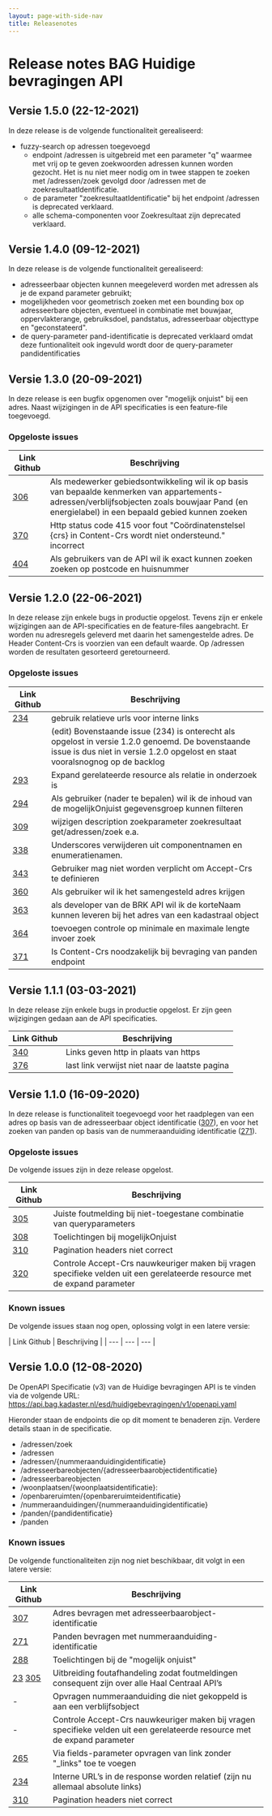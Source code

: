 ```yaml
---
layout: page-with-side-nav
title: Releasenotes
---
```


# Release notes BAG Huidige bevragingen API

## Versie 1.5.0 (22-12-2021)
In deze release is de volgende functionaliteit gerealiseerd:

- fuzzy-search op adressen toegevoegd
  - endpoint /adressen is uitgebreid met een parameter "q" waarmee met vrij op te geven zoekwoorden adressen kunnen worden gezocht. Het is nu niet meer nodig om in twee stappen te zoeken met /adressen/zoek gevolgd door /adressen met de zoekresultaatIdentificatie.
  - de parameter "zoekresultaatIdentificatie" bij het endpoint /adressen is deprecated verklaard.
  - alle schema-componenten voor Zoekresultaat zijn deprecated verklaard.

## Versie 1.4.0 (09-12-2021)
In deze release is de volgende functionaliteit gerealiseerd:

- adresseerbaar objecten kunnen meegeleverd worden met adressen als je de expand parameter gebruikt;
- mogelijkheden voor geometrisch zoeken met een bounding box op adresseerbare objecten,  eventueel in combinatie met bouwjaar, oppervlakterange, gebruiksdoel, pandstatus, adresseerbaar objecttype en "geconstateerd".
- de query-parameter pand-identificatie is deprecated verklaard omdat deze funtionaliteit ook ingevuld wordt door de query-parameter pandidentificaties

## Versie 1.3.0 (20-09-2021)
In deze release is een bugfix opgenomen over "mogelijk onjuist" bij een adres. Naast wijzigingen in de API specificaties is een feature-file toegevoegd.

### Opgeloste issues

  | Link Github	| Beschrijving |
  | --- | --- |
  | [306](https://github.com/VNG-Realisatie/Haal-Centraal-BAG-bevragen/issues/306) | Als medewerker gebiedsontwikkeling wil ik op basis van bepaalde kenmerken van appartements-adressen/verblijfsobjecten zoals bouwjaar Pand (en energielabel) in een bepaald gebied kunnen zoeken |
  | [370](https://github.com/VNG-Realisatie/Haal-Centraal-BAG-bevragen/issues/370) | Http status code 415 voor fout "Coördinatenstelsel {crs} in Content-Crs wordt niet ondersteund." incorrect |
  | [404](https://github.com/VNG-Realisatie/Haal-Centraal-BAG-bevragen/issues/404) | Als gebruikers van de API wil ik exact kunnen zoeken zoeken op postcode en huisnummer |


## Versie 1.2.0 (22-06-2021)
In deze release zijn enkele bugs in productie opgelost. Tevens zijn er enkele wijzigingen aan de API-specificaties en de feature-files aangebracht.
Er worden nu adresregels geleverd met daarin het samengestelde adres.
De Header Content-Crs is voorzien van een default waarde.
Op /adressen worden de resultaten gesorteerd geretourneerd.  

### Opgeloste issues

  | Link Github	| Beschrijving |
  | --- | --- |
  | [234](https://github.com/VNG-Realisatie/Haal-Centraal-BAG-bevragen/issues/234) | gebruik relatieve urls voor interne links |
  | | (edit) Bovenstaande issue (234) is onterecht als opgelost in versie 1.2.0 genoemd. De bovenstaande issue is dus niet in versie 1.2.0 opgelost en staat vooralsnognog op de backlog |
  | [293](https://github.com/VNG-Realisatie/Haal-Centraal-BAG-bevragen/issues/293) | Expand gerelateerde resource als relatie in onderzoek is |
  | [294](https://github.com/VNG-Realisatie/Haal-Centraal-BAG-bevragen/issues/294) | Als gebruiker (nader te bepalen) wil ik de inhoud van de mogelijkOnjuist gegevensgroep kunnen filteren |
  | [309](https://github.com/VNG-Realisatie/Haal-Centraal-BAG-bevragen/issues/309) | wijzigen description zoekparameter zoekresultaat get/adressen/zoek e.a. |
  | [338](https://github.com/VNG-Realisatie/Haal-Centraal-BAG-bevragen/issues/338) | Underscores verwijderen uit componentnamen en enumeratienamen. |
  | [343](https://github.com/VNG-Realisatie/Haal-Centraal-BAG-bevragen/issues/343) | Gebruiker mag niet worden verplicht om Accept-Crs te definieren |\
  | [360](https://github.com/VNG-Realisatie/Haal-Centraal-BAG-bevragen/issues/360) | Als gebruiker wil ik het samengesteld adres krijgen |  
  | [363](https://github.com/VNG-Realisatie/Haal-Centraal-BAG-bevragen/issues/363) | als developer van de BRK API wil ik de korteNaam kunnen leveren bij het adres van een kadastraal object |  
  | [364](https://github.com/VNG-Realisatie/Haal-Centraal-BAG-bevragen/issues/364) | toevoegen controle op minimale en maximale lengte invoer zoek |  
  | [371](https://github.com/VNG-Realisatie/Haal-Centraal-BAG-bevragen/issues/371) | Is Content-Crs noodzakelijk bij bevraging van panden endpoint |


## Versie 1.1.1 (03-03-2021)
In deze release zijn enkele bugs in productie opgelost. Er zijn geen wijzigingen gedaan aan de API specificaties.

  | Link Github	| Beschrijving |
  | --- | --- |
  | [340](https://github.com/VNG-Realisatie/Haal-Centraal-BAG-bevragen/issues/340) | Links geven http in plaats van https |
  | [376](https://github.com/VNG-Realisatie/Haal-Centraal-BAG-bevragen/issues/376) | last link verwijst niet naar de laatste pagina |



## Versie 1.1.0 (16-09-2020)

  In deze release is functionaliteit toegevoegd voor het raadplegen van een adres op basis van de adresseerbaar object identificatie ([307](https://github.com/VNG-Realisatie/Haal-Centraal-BAG-bevragen/issues/307)), en voor het zoeken van panden op basis van de nummeraanduiding identificatie ([271](https://github.com/VNG-Realisatie/Haal-Centraal-BAG-bevragen/issues/271)).

### Opgeloste issues
  De volgende issues zijn in deze release opgelost.

  | Link Github	| Beschrijving |
  | --- | --- |
  | [305](https://github.com/VNG-Realisatie/Haal-Centraal-BAG-bevragen/issues/305) | Juiste foutmelding bij niet-toegestane combinatie van queryparameters |
  | [308](https://github.com/VNG-Realisatie/Haal-Centraal-BAG-bevragen/issues/308) | Toelichtingen bij mogelijkOnjuist |
  | [310](https://github.com/VNG-Realisatie/Haal-Centraal-BAG-bevragen/issues/310) | Pagination headers niet correct |
  | [320](https://github.com/VNG-Realisatie/Haal-Centraal-BAG-bevragen/issues/320)	| Controle Accept-Crs nauwkeuriger maken bij vragen specifieke velden uit een gerelateerde resource met de expand parameter |


### Known issues
  De volgende issues staan nog open, oplossing volgt in een latere versie:

  | Link Github	| Beschrijving |
  | --- | --- | --- |






## Versie 1.0.0 (12-08-2020)

  De OpenAPI Specificatie (v3) van de Huidige bevragingen API is te vinden via de volgende URL:
  https://api.bag.kadaster.nl/esd/huidigebevragingen/v1/openapi.yaml

  Hieronder staan de endpoints die op dit moment te benaderen zijn. Verdere details staan in de specificatie.
  -	/adressen/zoek
  -	/adressen
  -	/adressen/{nummeraanduidingidentificatie}
  -	/adresseerbareobjecten/{adresseerbaarobjectidentificatie}
  -	/adresseerbareobjecten
  -	/woonplaatsen/{woonplaatsidentificatie}:
  -	/openbareruimten/{openbareruimteidentificatie}
  -	/nummeraanduidingen/{nummeraanduidingidentificatie}
  -	/panden/{pandidentificatie}
  -	/panden

### Known issues
  De volgende functionaliteiten zijn nog niet beschikbaar, dit volgt in een latere versie:

  | Link Github	| Beschrijving |
  | --- | --- |
  | [307](https://github.com/VNG-Realisatie/Haal-Centraal-BAG-bevragen/issues/307) | Adres bevragen met adresseerbaarobject-identificatie |
  | [271](https://github.com/VNG-Realisatie/Haal-Centraal-BAG-bevragen/issues/271) | Panden bevragen met nummeraanduiding-identificatie |
  | [288](https://github.com/VNG-Realisatie/Haal-Centraal-BAG-bevragen/issues/288) | Toelichtingen bij de "mogelijk onjuist" |
  | [23](https://github.com/VNG-Realisatie/Haal-Centraal-BAG-bevragen/issues/23) [305](https://github.com/VNG-Realisatie/Haal-Centraal-BAG-bevragen/issues/305) | Uitbreiding foutafhandeling zodat foutmeldingen consequent zijn over alle Haal Centraal API’s |
  | -	| Opvragen nummeraanduiding die niet gekoppeld is aan een verblijfsobject|
  | -	| Controle Accept-Crs nauwkeuriger maken bij vragen specifieke velden uit een gerelateerde resource met de expand parameter |
  | [265](https://github.com/VNG-Realisatie/Haal-Centraal-BAG-bevragen/issues/265) | Via fields-parameter opvragen van link zonder "\_links" toe te voegen |
  | [234](https://github.com/VNG-Realisatie/Haal-Centraal-BAG-bevragen/issues/234) | Interne URL’s in de response worden relatief (zijn nu allemaal absolute links) |
  | [310](https://github.com/VNG-Realisatie/Haal-Centraal-BAG-bevragen/issues/310) | Pagination headers niet correct |
